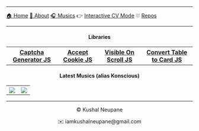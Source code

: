 
---

 [🏠 Home](https://neupanekushal.com.np/) [ 💬 About](https://neupanekushal.com.np/#about "About") [🎧 Musics](https://www.youtube.com/channel/UCAxqM9yATOsGUNAB8-8MyYw "Listen to my musics")
  👉 [Interactive CV Mode](https://neupanekushal.com.np/#cvMode "Interactive CV Mode") ⛆ [Repos](https://github.com/kushalcodes?tab=repositories "All Repos")

---

#### <p align="center">Libraries</p>

<table align="center">
 <th> 
  <a href="https://github.com/kushalcodes/captcha-gen-js">Captcha Generator JS </a>
 </th>
  <th> 
   <a href="https://github.com/kushalcodes/accept-cookie-js">Accept Cookie JS  </a>
 </th>
 <th>
  <a href="https://github.com/kushalcodes/visible-on-scroll-js">Visible On Scroll JS</a>
 </th>
 <th>
  <a href="https://github.com/kushalcodes/konvert-table-to-card">Convert Table to Card JS</a>
 </th>
</table>

#### <p align="center">Latest Musics (alias Konscious)</p>
<table align="center">
 <th>
<a href="https://www.youtube.com/watch?v=Sw1hjo4bV4g" title="Konscious - Cosmos"><img src="http://i3.ytimg.com/vi/Sw1hjo4bV4g/maxresdefault.jpg" /></a>
 </th>
 <th>
<a href="https://www.youtube.com/watch?v=vVyfpYVJbz0" title="Konscious - Fantasy"><img src="http://i3.ytimg.com/vi/vVyfpYVJbz0/maxresdefault.jpg" /></a> 
 </th>
</table>

---

<p align="center">©️ Kushal Neupane</p>
<p align="center">✉️ iamkushalneupane@gmail.com</p>
